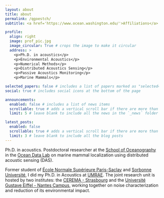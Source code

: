 ```yaml
---
layout: about
title: about
permalink: /qgoestch/
subtitle: <a href='https://www.ocean.washington.edu/'>Affiliations</a>. 

profile:
  align: right
  image: prof_pic.jpg
  image_circular: True # crops the image to make it circular
  address: >
    <p>Ph.D. in acoustics</p>
    <p>Environmental Acoustics</p>
    <p>Numerical Methods</p>
    <p>Distributed Acoustics Sensing</p>
    <p>Passive Acoustics Monitoring</p>
    <p>Marine Mammals</p>

selected_papers: false # includes a list of papers marked as "selected={true}"
social: true # includes social icons at the bottom of the page

announcements:
  enabled: false # includes a list of news items
  scrollable: true # adds a vertical scroll bar if there are more than 3 news items
  limit: 5 # leave blank to include all the news in the `_news` folder

latest_posts:
  enabled: false
  scrollable: true # adds a vertical scroll bar if there are more than 3 new posts items
  limit: 3 # leave blank to include all the blog posts
---
```


Ph.D. in acoustics. Postdoctoral researcher at the [School of Oceanography](https://www.ocean.washington.edu/) in the [Ocean Data Lab](https://sites.uw.edu/abadi/) on marine mammal localization using distributed acoustic sensing (DAS).

Former student of [École Normale Supérieure Paris-Saclay](https://ens-paris-saclay.fr/) and [Sorbonne Université](https://sciences.sorbonne-universite.fr/en/masters/master-mechanical-engineering/acoustics-course), I did my Ph.D. in Acoustics at [UMRAE](https://www.umrae.fr/). The joint research unit is hosted by two institutes: the [CEREMA - Strasbourg](https://www.cerema.fr/en) and the [Université Gustave Eiffel - Nantes Campus](https://www.univ-gustave-eiffel.fr/en/), working together on noise characterization and reduction of its environmental impact. 
